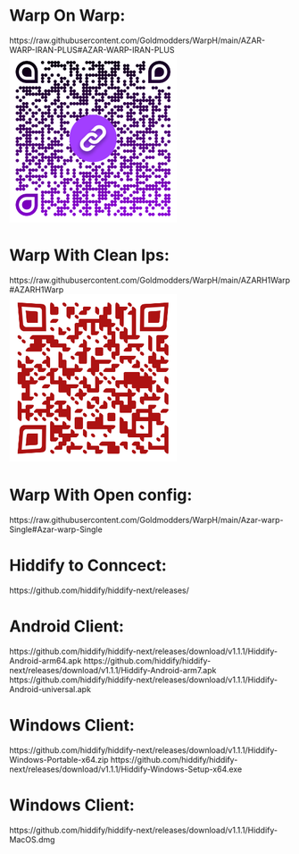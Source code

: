 
<h1>Warp On Warp:</h1>
https://raw.githubusercontent.com/Goldmodders/WarpH/main/AZAR-WARP-IRAN-PLUS#AZAR-WARP-IRAN-PLUS
<div>
<img loading="QR" src="/AZAR-WARP-IRAN-PLUS.png" width="300" height="300" alt="QR">


<h1>Warp With Clean Ips:</h1>
https://raw.githubusercontent.com/Goldmodders/WarpH/main/AZARH1Warp#AZARH1Warp
<div>
<img loading="QR" src="/AZARH1Warpqr.png" width="300" height="300" alt="QR">

<h1>Warp With Open config:</h1>
https://raw.githubusercontent.com/Goldmodders/WarpH/main/Azar-warp-Single#Azar-warp-Single


<h1>Hiddify to Conncect:</h1>
https://github.com/hiddify/hiddify-next/releases/
<h1>Android Client:</h1>
https://github.com/hiddify/hiddify-next/releases/download/v1.1.1/Hiddify-Android-arm64.apk
https://github.com/hiddify/hiddify-next/releases/download/v1.1.1/Hiddify-Android-arm7.apk
https://github.com/hiddify/hiddify-next/releases/download/v1.1.1/Hiddify-Android-universal.apk

<h1>Windows Client:</h1>
https://github.com/hiddify/hiddify-next/releases/download/v1.1.1/Hiddify-Windows-Portable-x64.zip
https://github.com/hiddify/hiddify-next/releases/download/v1.1.1/Hiddify-Windows-Setup-x64.exe

<h1>Windows Client:</h1>
https://github.com/hiddify/hiddify-next/releases/download/v1.1.1/Hiddify-MacOS.dmg
